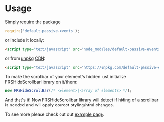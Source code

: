 # Usage

Simply require the package:

```javascript
require('default-passive-events');
```

or include it locally:

```html
<script type="text/javascript" src="node_modules/default-passive-events/dist/index.js"></script>
```

or from [unpkg](https://unpkg.com/#/) [CDN](https://en.wikipedia.org/wiki/Content_delivery_network):

```html
<script type="text/javascript" src="https://unpkg.com/default-passive-events"></script>
```

To make the scrollbar of your element/s hidden just initialize FRSHideScrollbar library on it/them:

```javascript
new FRSHideScrollBar(/* <element>|<array of elements> */);
```

And that's it! Now FRSHideScrollbar library will detect if hiding of a scrollbar is needed and will apply correct styling/html changes.

To see more please check out out [example page](/FRS-hide-scrollbar/example).